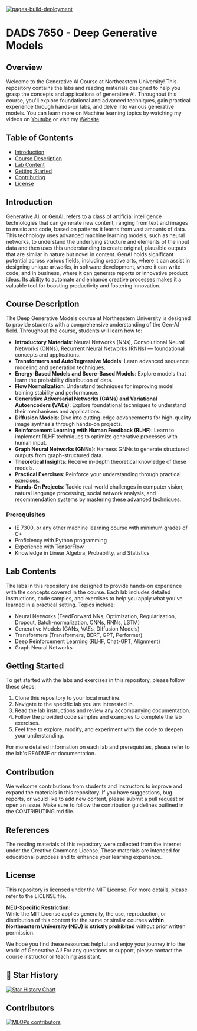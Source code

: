 [![pages-build-deployment](https://github.com/raminmohammadi/GEN-AI/actions/workflows/pages/pages-build-deployment/badge.svg)](https://github.com/raminmohammadi/GEN-AI/actions/workflows/pages/pages-build-deployment)


# DADS 7650 - Deep Generative Models

## Overview
Welcome to the Generative AI Course at Northeastern University! This repository contains the labs and reading materials designed to help you grasp the concepts and applications of generative AI. Throughout this course, you'll explore foundational and advanced techniques, gain practical experience through hands-on labs, and delve into various generative models. You can learn more on Machine learning topics by watching my videos on [Youtube](https://www.youtube.com/channel/UCCGbsdfmgmhMLs-tjOtOp0Q) or visit my [Website](https://www.mlwithramin.com/).

## Table of Contents

- [Introduction](#introduction)
- [Course Description](#course-description)
- [Lab Content](#lab-content)
- [Getting Started](#getting-started)
- [Contributing](#contributing)
- [License](#license)

## Introduction
Generative AI, or GenAI, refers to a class of artificial intelligence technologies that can generate new content, ranging from text and images to music and code, based on patterns it learns from vast amounts of data. This technology uses advanced machine learning models, such as neural networks, to understand the underlying structure and elements of the input data and then uses this understanding to create original, plausible outputs that are similar in nature but novel in content. GenAI holds significant potential across various fields, including creative arts, where it can assist in designing unique artworks, in software development, where it can write code, and in business, where it can generate reports or innovative product ideas. Its ability to automate and enhance creative processes makes it a valuable tool for boosting productivity and fostering innovation.

## Course Description
The Deep Generative Models course at Northeastern University is designed to provide students with a comprehensive understanding of the Gen-AI field. Throughout the course, students will learn how to:

- **Introductory Materials**: Neural Networks (NNs), Convolutional Neural Networks (CNNs), Recurrent Neural Networks (RNNs) — foundational concepts and applications.
- **Transformers and AutoRegressive Models**: Learn advanced sequence modeling and generation techniques.
- **Energy-Based Models and Score-Based Models**: Explore models that learn the probability distribution of data.
- **Flow Normalization**: Understand techniques for improving model training stability and performance.
- **Generative Adversarial Networks (GANs) and Variational Autoencoders (VAEs)**: Explore foundational techniques to understand their mechanisms and applications.
- **Diffusion Models**: Dive into cutting-edge advancements for high-quality image synthesis through hands-on projects.
- **Reinforcement Learning with Human Feedback (RLHF)**: Learn to implement RLHF techniques to optimize generative processes with human input.
- **Graph Neural Networks (GNNs)**: Harness GNNs to generate structured outputs from graph-structured data.
- **Theoretical Insights**: Receive in-depth theoretical knowledge of these models.
- **Practical Exercises**: Reinforce your understanding through practical exercises.
- **Hands-On Projects**: Tackle real-world challenges in computer vision, natural language processing, social network analysis, and recommendation systems by mastering these advanced techniques.


### Prerequisites
- IE 7300, or any other machine learning course with minimum grades of C+
- Proficiency with Python programming
- Experience with TensorFlow
- Knowledge in Linear Algebra, Probability, and Statistics

## Lab Contents
The labs in this repository are designed to provide hands-on experience with the concepts covered in the course. Each lab includes detailed instructions, code samples, and exercises to help you apply what you've learned in a practical setting. Topics include:
- Neural Networks (FeedForward NNs, Optimization, Regularization, Dropout, Batch-normalization, CNNs, RNNs, LSTM)
- Generative Models (GANs, VAEs, Diffusion Models)
- Transformers (Transformers, BERT, GPT, Performer)
- Deep Reinforcement Learning (RLHF, Chat-GPT, Alignment)
- Graph Neural Networks

## Getting Started
To get started with the labs and exercises in this repository, please follow these steps:
1. Clone this repository to your local machine.
2. Navigate to the specific lab you are interested in.
3. Read the lab instructions and review any accompanying documentation.
4. Follow the provided code samples and examples to complete the lab exercises.
5. Feel free to explore, modify, and experiment with the code to deepen your understanding.

For more detailed information on each lab and prerequisites, please refer to the lab's README or documentation.

## Contribution
We welcome contributions from students and instructors to improve and expand the materials in this repository. If you have suggestions, bug reports, or would like to add new content, please submit a pull request or open an issue. Make sure to follow the contribution guidelines outlined in the CONTRIBUTING.md file.

## References
The reading materials of this repository were collected from the internet under the Creative Commons License. These materials are intended for educational purposes and to enhance your learning experience.

## License
This repository is licensed under the MIT License. For more details, please refer to the LICENSE file.

**NEU-Specific Restriction:**  
While the MIT License applies generally, the use, reproduction, or distribution of this content for the same or similar courses **within Northeastern University (NEU)** is **strictly prohibited** without prior written permission.

We hope you find these resources helpful and enjoy your journey into the world of Generative AI! For any questions or support, please contact the course instructor or teaching assistant.

## 🌟 Star History
[![Star History Chart](https://api.star-history.com/svg?repos=raminmohammadi/gen-ai&type=Date)](https://www.star-history.com/#raminmohammadi/gen-ai&Date)

## Contributors
[![MLOPs contributors](https://contrib.rocks/image?repo=raminmohammadi/GEN-AI)](https://github.com/raminmohammadi/GEN-AI/graphs/contributors)
